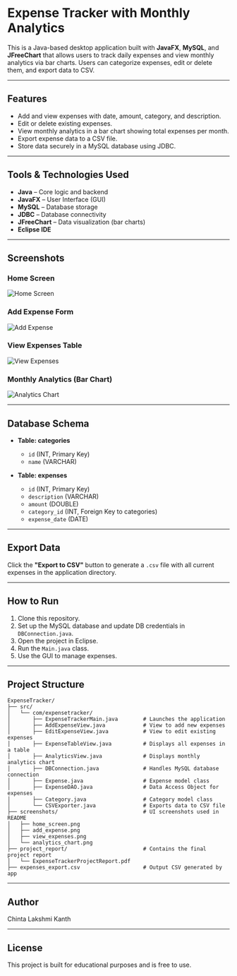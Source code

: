# Expense Tracker with Monthly Analytics

This is a Java-based desktop application built with **JavaFX**, **MySQL**, and **JFreeChart** that allows users to track daily expenses and view monthly analytics via bar charts. Users can categorize expenses, edit or delete them, and export data to CSV.

---

## Features

- Add and view expenses with date, amount, category, and description.
- Edit or delete existing expenses.
- View monthly analytics in a bar chart showing total expenses per month.
- Export expense data to a CSV file.
- Store data securely in a MySQL database using JDBC.

---

## Tools & Technologies Used

- **Java** – Core logic and backend
- **JavaFX** – User Interface (GUI)
- **MySQL** – Database storage
- **JDBC** – Database connectivity
- **JFreeChart** – Data visualization (bar charts)
- **Eclipse IDE**

---

## Screenshots

### Home Screen
![Home Screen](screenshorts/home_screen.png)

### Add Expense Form
![Add Expense](screenshorts/add_expense.png)

### View Expenses Table
![View Expenses](screenshorts/view_expenses.png)

### Monthly Analytics (Bar Chart)
![Analytics Chart](screenshorts/analytics_chart.png)

---

## Database Schema

- **Table: categories**
  - `id` (INT, Primary Key)
  - `name` (VARCHAR)

- **Table: expenses**
  - `id` (INT, Primary Key)
  - `description` (VARCHAR)
  - `amount` (DOUBLE)
  - `category_id` (INT, Foreign Key to categories)
  - `expense_date` (DATE)

---

## Export Data

Click the **"Export to CSV"** button to generate a `.csv` file with all current expenses in the application directory.

---

## How to Run

1. Clone this repository.
2. Set up the MySQL database and update DB credentials in `DBConnection.java`.
3. Open the project in Eclipse.
4. Run the `Main.java` class.
5. Use the GUI to manage expenses.

---

##  Project Structure

```
ExpenseTracker/
├── src/
│   └── com/expensetracker/
│       ├── ExpenseTrackerMain.java        # Launches the application
│       ├── AddExpenseView.java            # View to add new expenses
│       ├── EditExpenseView.java           # View to edit existing expenses
│       ├── ExpenseTableView.java          # Displays all expenses in a table
│       ├── AnalyticsView.java             # Displays monthly analytics chart
│       ├── DBConnection.java              # Handles MySQL database connection
│       ├── Expense.java                   # Expense model class
│       ├── ExpenseDAO.java                # Data Access Object for expenses
│       ├── Category.java                  # Category model class
│       └── CSVExporter.java               # Exports data to CSV file
├── screenshots/                           # UI screenshots used in README
│   ├── home_screen.png
│   ├── add_expense.png
│   ├── view_expenses.png
│   └── analytics_chart.png
├── project_report/                        # Contains the final project report
│   └── ExpenseTrackerProjectReport.pdf
├── expenses_export.csv                    # Output CSV generated by app

```

---

## Author
Chinta Lakshmi Kanth

---

##  License

This project is built for educational purposes and is free to use.
